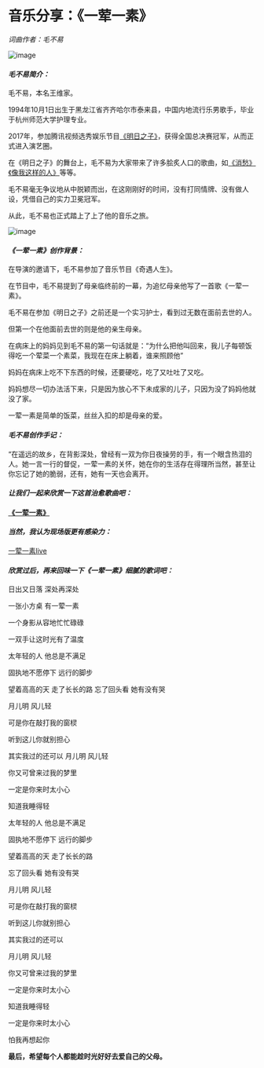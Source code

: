 # 音乐分享：《一荤一素》

*词曲作者：毛不易*

![image](http://p1.music.126.net/vmCcDvD1H04e9gm97xsCqg==/109951163350929740.jpg?param=177y177)

#### *毛不易简介：*

毛不易，本名王维家。

1994年10月1日出生于黑龙江省齐齐哈尔市泰来县，中国内地流行乐男歌手，毕业于杭州师范大学护理专业。

2017年，参加腾讯视频选秀娱乐节目[《明日之子》](https://baike.baidu.com/item/明日之子/20478071?fromModule=lemma_inlink)，获得全国总决赛冠军，从而正式进入演艺圈。

在《明日之子》的舞台上，毛不易为大家带来了许多脍炙人口的歌曲，如[《消愁》](https://www.bilibili.com/video/BV1Us411E7Xo/?spm_id_from=333.337.search-card.all.click)[《像我这样的人》](https://www.bilibili.com/video/BV17s411P7DL/?spm_id_from=333.337.search-card.all.click)等等。

毛不易毫无争议地从中脱颖而出，在这刚刚好的时间，没有打同情牌、没有做人设，凭借自己的实力卫冕冠军。

从此，毛不易也正式踏上了上了他的音乐之旅。

![image](https://gimg2.baidu.com/image_search/src=http%3A%2F%2Fc-ssl.duitang.com%2Fuploads%2Fitem%2F201807%2F02%2F20180702235014_fpeun.thumb.1000_0.jpg&refer=http%3A%2F%2Fc-ssl.duitang.com&app=2002&size=f9999,10000&q=a80&n=0&g=0n&fmt=auto?sec=1674015990&t=233dc78e31e7858d4998157ac8c3447e)

#### *《一荤一素》创作背景：*

在导演的邀请下，毛不易参加了音乐节目《奇遇人生》。

在节目中，毛不易提到了母亲临终前的一幕，为追忆母亲他写了一首歌《一荤一素》。

毛不易在参加《明日之子》之前还是一个实习护士，看到过无数在面前去世的人。

但第一个在他面前去世的则是他的亲生母亲。

在病床上的妈妈见到毛不易的第一句话就是：“为什么把他叫回来，我儿子每顿饭得吃一个荤菜一个素菜，我现在在床上躺着，谁来照顾他”

妈妈在病床上吃不下东西的时候，还要硬吃，吃了又吐吐了又吃。

妈妈想尽一切办法活下来，只是因为放心不下未成家的儿子，只因为没了妈妈他就没了家。

一荤一素是简单的饭菜，丝丝入扣的却是母亲的爱。

#### *毛不易创作手记：*

“在遥远的故乡，在背影深处，曾经有一双为你日夜操劳的手，有一个眼含热泪的人。她一言一行的督促，一荤一素的关怀，她在你的生活存在得理所当然，甚至让你忘记了她的脆弱，还有，她有一天也会离开。

#### ***让我们一起来欣赏一下这首治愈歌曲吧：***

#### [《一荤一素》](https://www.bilibili.com/video/BV1vb411x7yp/?spm_id_from=333.337.search-card.all.click)

#### ***当然，我认为现场版更有感染力：***

[一荤一素live](https://www.bilibili.com/video/BV1Qg4y1B7B4?t=1.9)

#### *欣赏过后，再来回味一下《一荤一素》细腻的歌词吧：*

日出又日落 深处再深处

一张小方桌 有一荤一素

一个身影从容地忙忙碌碌

一双手让这时光有了温度

太年轻的人 他总是不满足

固执地不愿停下 远行的脚步

望着高高的天 走了长长的路
忘了回头看 她有没有哭



月儿明 风儿轻

可是你在敲打我的窗棂

听到这儿你就别担心

其实我过的还可以
月儿明 风儿轻

你又可曾来过我的梦里

一定是你来时太小心

知道我睡得轻



太年轻的人 他总是不满足

固执地不愿停下 远行的脚步

望着高高的天 走了长长的路

忘了回头看 她有没有哭

月儿明 风儿轻

可是你在敲打我的窗棂

听到这儿你就别担心

其实我过的还可以

月儿明 风儿轻

你又可曾来过我的梦里

一定是你来时太小心

知道我睡得轻

一定是你来时太小心

怕我再想起你

**最后，希望每个人都能趁时光好好去爱自己的父母。**
